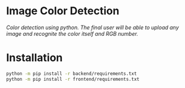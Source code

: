# Image Color Detection
_Color detection using python. The final user will be able to upload any image and recognite the color itself and RGB number._

# Installation

```sh
python -m pip install -r backend/requirements.txt
python -m pip install -r frontend/requirements.txt
```